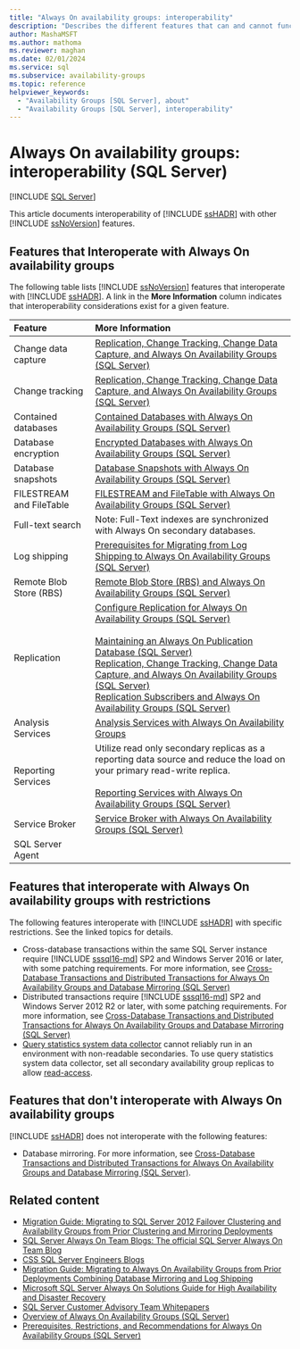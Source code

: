 ```yaml
---
title: "Always On availability groups: interoperability"
description: "Describes the different features that can and cannot function alongside an Always On availability group."
author: MashaMSFT
ms.author: mathoma
ms.reviewer: maghan
ms.date: 02/01/2024
ms.service: sql
ms.subservice: availability-groups
ms.topic: reference
helpviewer_keywords:
  - "Availability Groups [SQL Server], about"
  - "Availability Groups [SQL Server], interoperability"
---
```


# Always On availability groups: interoperability (SQL Server)

[!INCLUDE [SQL Server](../../../includes/applies-to-version/sqlserver.md)]

This article documents interoperability of [!INCLUDE [ssHADR](../../../includes/sshadr-md.md)] with other [!INCLUDE [ssNoVersion](../../../includes/ssnoversion-md.md)] features.

## <a id="Interop"></a> Features that Interoperate with Always On availability groups

The following table lists [!INCLUDE [ssNoVersion](../../../includes/ssnoversion-md.md)] features that interoperate with [!INCLUDE [ssHADR](../../../includes/sshadr-md.md)]. A link in the **More Information** column indicates that interoperability considerations exist for a given feature.

| Feature | More Information |
| :--- | :--- |
| Change data capture | [Replication, Change Tracking, Change Data Capture, and Always On Availability Groups (SQL Server)](../../../database-engine/availability-groups/windows/replicate-track-change-data-capture-always-on-availability.md) |
| Change tracking | [Replication, Change Tracking, Change Data Capture, and Always On Availability Groups (SQL Server)](../../../database-engine/availability-groups/windows/replicate-track-change-data-capture-always-on-availability.md) |
| Contained databases | [Contained Databases with Always On Availability Groups (SQL Server)](../../../database-engine/availability-groups/windows/contained-databases-with-always-on-availability-groups-sql-server.md) |
| Database encryption | [Encrypted Databases with Always On Availability Groups (SQL Server)](../../../database-engine/availability-groups/windows/encrypted-databases-with-always-on-availability-groups-sql-server.md) |
| Database snapshots | [Database Snapshots with Always On Availability Groups (SQL Server)](../../../database-engine/availability-groups/windows/database-snapshots-with-always-on-availability-groups-sql-server.md) |
| FILESTREAM and FileTable | [FILESTREAM and FileTable with Always On Availability Groups (SQL Server)](../../../database-engine/availability-groups/windows/filestream-and-filetable-with-always-on-availability-groups-sql-server.md) |
| Full-text search | Note: Full-Text indexes are synchronized with Always On secondary databases. |
| Log shipping | [Prerequisites for Migrating from Log Shipping to Always On Availability Groups (SQL Server)](../../../database-engine/availability-groups/windows/prereqs-migrating-log-shipping-to-always-on-availability-groups.md) |
| Remote Blob Store (RBS) | [Remote Blob Store (RBS) and Always On Availability Groups (SQL Server)](../../../database-engine/availability-groups/windows/remote-blob-store-rbs-and-always-on-availability-groups-sql-server.md) |
| Replication | [Configure Replication for Always On Availability Groups (SQL Server)](../../../database-engine/availability-groups/windows/configure-replication-for-always-on-availability-groups-sql-server.md)<br /><br />[Maintaining an Always On Publication Database (SQL Server)](../../../database-engine/availability-groups/windows/maintaining-an-always-on-publication-database-sql-server.md)<br />[Replication, Change Tracking, Change Data Capture, and Always On Availability Groups (SQL Server)](../../../database-engine/availability-groups/windows/replicate-track-change-data-capture-always-on-availability.md)<br />[Replication Subscribers and Always On Availability Groups (SQL Server)](../../../database-engine/availability-groups/windows/replication-subscribers-and-always-on-availability-groups-sql-server.md) |
| Analysis Services | [Analysis Services with Always On Availability Groups](../../../database-engine/availability-groups/windows/analysis-services-with-always-on-availability-groups.md) |
| Reporting Services | Utilize read only secondary replicas as a reporting data source and reduce the load on your primary read-write replica.<br /><br />[Reporting Services with Always On Availability Groups (SQL Server)](../../../database-engine/availability-groups/windows/reporting-services-with-always-on-availability-groups-sql-server.md) |
| Service Broker | [Service Broker with Always On Availability Groups (SQL Server)](../../../database-engine/availability-groups/windows/service-broker-with-always-on-availability-groups-sql-server.md) |
| SQL Server Agent | &nbsp; |

## <a id="restrictions"></a> Features that interoperate with Always On availability groups with restrictions

The following features interoperate with [!INCLUDE [ssHADR](../../../includes/sshadr-md.md)] with specific restrictions. See the linked topics for details.

- Cross-database transactions within the same SQL Server instance require [!INCLUDE [sssql16-md](../../../includes/sssql16-md.md)] SP2 and Windows Server 2016 or later, with some patching requirements. For more information, see [Cross-Database Transactions and Distributed Transactions for Always On Availability Groups and Database Mirroring (SQL Server)](../../../database-engine/availability-groups/windows/transactions-always-on-availability-and-database-mirroring.md)
- Distributed transactions require [!INCLUDE [sssql16-md](../../../includes/sssql16-md.md)] SP2 and Windows Server 2012 R2 or later, with some patching requirements. For more information, see [Cross-Database Transactions and Distributed Transactions for Always On Availability Groups and Database Mirroring (SQL Server)](../../../database-engine/availability-groups/windows/transactions-always-on-availability-and-database-mirroring.md)
- [Query statistics system data collector](../../../relational-databases/data-collection/system-data-collection-set-reports.md#Query) cannot reliably run in an environment with non-readable secondaries. To use query statistics system data collector, set all secondary availability group replicas to allow [read-access](configure-read-only-access-on-an-availability-replica-sql-server.md).

## <a id="NoInterop"></a> Features that don't interoperate with Always On availability groups

[!INCLUDE [ssHADR](../../../includes/sshadr-md.md)] does not interoperate with the following features:

- Database mirroring. For more information, see [Cross-Database Transactions and Distributed Transactions for Always On Availability Groups and Database Mirroring (SQL Server)](../../../database-engine/availability-groups/windows/transactions-always-on-availability-and-database-mirroring.md).

## Related content

- [Migration Guide: Migrating to SQL Server 2012 Failover Clustering and Availability Groups from Prior Clustering and Mirroring Deployments](/archive/blogs/sqlalwayson/now-available-migration-guide-migrating-to-sql-server-2012-failover-clustering-and-availability-groups-from-prior-clustering-and-mirroring-deployments)
- [SQL Server Always On Team Blogs: The official SQL Server Always On Team Blog](/archive/blogs/sqlalwayson/)
- [CSS SQL Server Engineers Blogs](/archive/blogs/psssql/)
- [Migration Guide: Migrating to Always On Availability Groups from Prior Deployments Combining Database Mirroring and Log Shipping](/previous-versions/sql/sql-server-2012/jj635217(v=msdn.10))
- [Microsoft SQL Server Always On Solutions Guide for High Availability and Disaster Recovery](/previous-versions/sql/sql-server-2012/hh781257(v=msdn.10))
- [SQL Server Customer Advisory Team Whitepapers](https://techcommunity.microsoft.com/t5/DataCAT/bg-p/DataCAT/)
- [Overview of Always On Availability Groups (SQL Server)](../../../database-engine/availability-groups/windows/overview-of-always-on-availability-groups-sql-server.md)
- [Prerequisites, Restrictions, and Recommendations for Always On Availability Groups (SQL Server)](../../../database-engine/availability-groups/windows/prereqs-restrictions-recommendations-always-on-availability.md)
